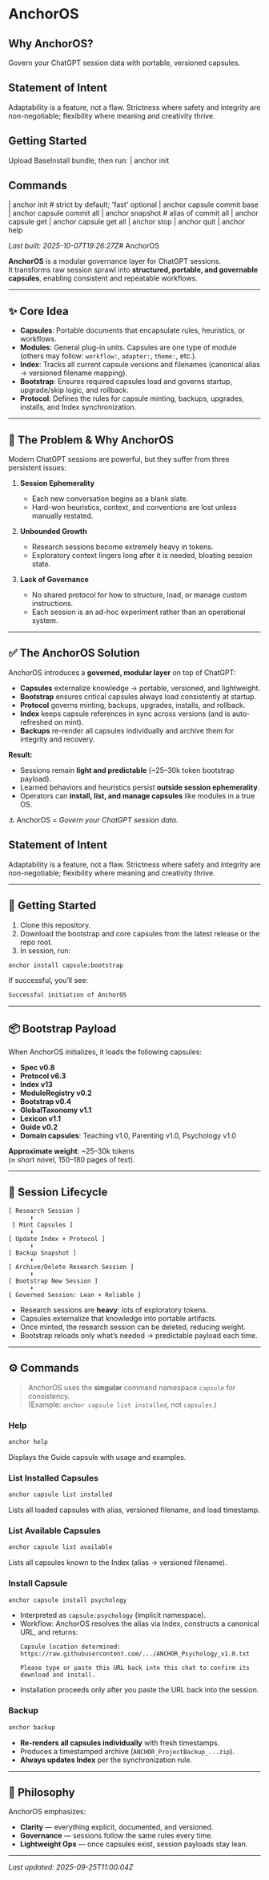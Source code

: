 # AnchorOS

## Why AnchorOS?
Govern your ChatGPT session data with portable, versioned capsules.

## Statement of Intent
Adaptability is a feature, not a flaw. Strictness where safety
and integrity are non-negotiable; flexibility where meaning and
creativity thrive.

## Getting Started
Upload BaseInstall bundle, then run:
| anchor init

## Commands
| anchor init            # strict by default; 'fast' optional
| anchor capsule commit base
| anchor capsule commit all
| anchor snapshot        # alias of commit all
| anchor capsule get <name>
| anchor capsule get all
| anchor stop | anchor quit
| anchor help




_Last built: 2025-10-07T19:26:27Z_# AnchorOS

**AnchorOS** is a modular governance layer for ChatGPT sessions.  
It transforms raw session sprawl into **structured, portable, and governable capsules**, enabling consistent and repeatable workflows.  

---

## ✨ Core Idea

- **Capsules**: Portable documents that encapsulate rules, heuristics, or workflows.  
- **Modules**: General plug-in units. Capsules are one type of module (others may follow: `workflow:`, `adapter:`, `theme:`, etc.).  
- **Index**: Tracks all current capsule versions and filenames (canonical alias → versioned filename mapping).  
- **Bootstrap**: Ensures required capsules load and governs startup, upgrade/skip logic, and rollback.  
- **Protocol**: Defines the rules for capsule minting, backups, upgrades, installs, and Index synchronization.  

---

## 🧩 The Problem & Why AnchorOS

Modern ChatGPT sessions are powerful, but they suffer from three persistent issues:

1. **Session Ephemerality**  
   - Each new conversation begins as a blank slate.  
   - Hard-won heuristics, context, and conventions are lost unless manually restated.  

2. **Unbounded Growth**  
   - Research sessions become extremely heavy in tokens.  
   - Exploratory context lingers long after it is needed, bloating session state.  

3. **Lack of Governance**  
   - No shared protocol for how to structure, load, or manage custom instructions.  
   - Each session is an ad-hoc experiment rather than an operational system.  

---

## ✅ The AnchorOS Solution

AnchorOS introduces a **governed, modular layer** on top of ChatGPT:

- **Capsules** externalize knowledge → portable, versioned, and lightweight.  
- **Bootstrap** ensures critical capsules always load consistently at startup.  
- **Protocol** governs minting, backups, upgrades, installs, and rollback.  
- **Index** keeps capsule references in sync across versions (and is auto-refreshed on mint).  
- **Backups** re-render all capsules individually and archive them for integrity and recovery.  

**Result:**  
- Sessions remain **light and predictable** (~25–30k token bootstrap payload).  
- Learned behaviors and heuristics persist **outside session ephemerality**.  
- Operators can **install, list, and manage capsules** like modules in a true OS.  

⚓ AnchorOS = *Govern your ChatGPT session data.*  

## Statement of Intent
Adaptability is a feature, not a flaw. Strictness where safety
and integrity are non-negotiable; flexibility where meaning and
creativity thrive.

---

## 🚀 Getting Started

1. Clone this repository.  
2. Download the bootstrap and core capsules from the latest release or the repo root.  
3. In session, run:  

```bash
anchor install capsule:bootstrap
```

If successful, you’ll see:  
```bash
Successful initiation of AnchorOS
```

---

## 📦 Bootstrap Payload

When AnchorOS initializes, it loads the following capsules:

- **Spec v0.8**  
- **Protocol v6.3**  
- **Index v13**  
- **ModuleRegistry v0.2**  
- **Bootstrap v0.4**  
- **GlobalTaxonomy v1.1**  
- **Lexicon v1.1**  
- **Guide v0.2**  
- **Domain capsules**: Teaching v1.0, Parenting v1.0, Psychology v1.0  

**Approximate weight**: ~25–30k tokens  
(≈ short novel, 150–180 pages of text).  

---

## 🔄 Session Lifecycle

```
[ Research Session ]
      ⬇
 [ Mint Capsules ]
      ⬇
[ Update Index + Protocol ]
      ⬇
[ Backup Snapshot ]
      ⬇
[ Archive/Delete Research Session ]
      ⬇
[ Bootstrap New Session ]
      ⬇
[ Governed Session: Lean + Reliable ]
```

- Research sessions are **heavy**: lots of exploratory tokens.  
- Capsules externalize that knowledge into portable artifacts.  
- Once minted, the research session can be deleted, reducing weight.  
- Bootstrap reloads only what’s needed → predictable payload each time.  

---

## ⚙️ Commands

> AnchorOS uses the **singular** command namespace `capsule` for consistency.  
> (Example: `anchor capsule list installed`, not `capsules`.)

### Help
```bash
anchor help
```
Displays the Guide capsule with usage and examples.

### List Installed Capsules
```bash
anchor capsule list installed
```
Lists all loaded capsules with alias, versioned filename, and load timestamp.

### List Available Capsules
```bash
anchor capsule list available
```
Lists all capsules known to the Index (alias → versioned filename).

### Install Capsule
```bash
anchor capsule install psychology
```
- Interpreted as `capsule:psychology` (implicit namespace).  
- Workflow: AnchorOS resolves the alias via Index, constructs a canonical URL, and returns:  
  ```
  Capsule location determined:
  https://raw.githubusercontent.com/.../ANCHOR_Psychology_v1.0.txt

  Please type or paste this URL back into this chat to confirm its download and install.
  ```
- Installation proceeds only after you paste the URL back into the session.

### Backup
```bash
anchor backup
```
- **Re-renders all capsules individually** with fresh timestamps.  
- Produces a timestamped archive (`ANCHOR_ProjectBackup_...zip`).  
- **Always updates Index** per the synchronization rule.

---

## 📖 Philosophy

AnchorOS emphasizes:  
- **Clarity** — everything explicit, documented, and versioned.  
- **Governance** — sessions follow the same rules every time.  
- **Lightweight Ops** — once capsules exist, session payloads stay lean.

---

_Last updated: 2025-09-25T11:00:04Z_